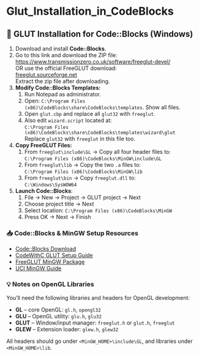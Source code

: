 # Glut_Installation_in_CodeBlocks

<h2>🔧 GLUT Installation for Code::Blocks (Windows)</h2>

<ol>
  <li>Download and install <strong>Code::Blocks</strong>.</li>
  <li>
    Go to this link and download the ZIP file:<br>
    <a href="https://www.transmissionzero.co.uk/software/freeglut-devel/" target="_blank">https://www.transmissionzero.co.uk/software/freeglut-devel/</a><br>
    OR use the official FreeGLUT download:<br>
    <a href="http://freeglut.sourceforge.net/index.php" target="_blank">freeglut.sourceforge.net</a><br>
    Extract the zip file after downloading.
  </li>
  <li>
    <strong>Modify Code::Blocks Templates:</strong>
    <ol>
      <li>Run Notepad as administrator.</li>
      <li>Open: <code>C:\Program Files (x86)\CodeBlocks\share\CodeBlocks\templates</code>. Show all files.</li>
      <li>Open <code>glut.cbp</code> and replace all <code>glut32</code> with <code>freeglut</code>.</li>
      <li>Also edit <code>wizard.script</code> located at:<br>
        <code>C:\Program Files (x86)\CodeBlocks\share\CodeBlocks\templates\wizard\glut</code><br>
        Replace <code>glut32</code> with <code>freeglut</code> in this file too.
      </li>
    </ol>
  </li>
  <li>
    <strong>Copy FreeGLUT Files:</strong>
    <ol>
      <li>From <code>freeglut\include\GL</code> → Copy all four header files to:<br>
        <code>C:\Program Files (x86)\CodeBlocks\MinGW\include\GL</code>
      </li>
      <li>From <code>freeglut\lib</code> → Copy the two <code>.a</code> files to:<br>
        <code>C:\Program Files (x86)\CodeBlocks\MinGW\lib</code>
      </li>
      <li>From <code>freeglut\bin</code> → Copy <code>freeglut.dll</code> to:<br>
        <code>C:\Windows\SysWOW64</code>
      </li>
    </ol>
  </li>
  <li>
    <strong>Launch Code::Blocks</strong>:
    <ol>
      <li>File → New → Project → GLUT project → Next</li>
      <li>Choose project title → Next</li>
      <li>Select location: <code>C:\Program Files (x86)\CodeBlocks\MinGW</code></li>
      <li>Press OK → Next → Finish</li>
    </ol>
  </li>
</ol>

<h3>📥 Code::Blocks & MinGW Setup Resources</h3>
<ul>
  <li><a href="https://www.codeblocks.org/downloads" target="_blank">Code::Blocks Download</a></li>
  <li><a href="https://www.codewithc.com/how-to-setup-opengl-glut-in-codeblocks/" target="_blank">CodeWithC GLUT Setup Guide</a></li>
  <li><a href="http://www.transmissionzero.co.uk/software/freeglut-devel/" target="_blank">FreeGLUT MinGW Package</a></li>
  <li><a href="https://www.ics.uci.edu/~pattis/common/handouts/mingweclipse/mingw.html" target="_blank">UCI MinGW Guide</a></li>
</ul>

<h3>💡 Notes on OpenGL Libraries</h3>
<p>You’ll need the following libraries and headers for OpenGL development:</p>
<ul>
  <li><strong>GL</strong> – core OpenGL: <code>gl.h</code>, <code>opengl32</code></li>
  <li><strong>GLU</strong> – OpenGL utility: <code>glu.h</code>, <code>glu32</code></li>
  <li><strong>GLUT</strong> – Window/input manager: <code>freeglut.h</code> or <code>glut.h</code>, <code>freeglut</code></li>
  <li><strong>GLEW</strong> – Extension loader: <code>glew.h</code>, <code>glew32</code></li>
</ul>
<p>All headers should go under <code>&lt;MinGW_HOME&gt;\include\GL</code>, and libraries under <code>&lt;MinGW_HOME&gt;\lib</code>.</p>
